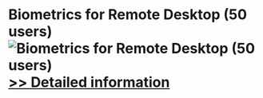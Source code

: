# Biometrics for Remote Desktop (50 users)<br />![Biometrics for Remote Desktop (50 users)](https://mycommerce.akamaized.net/api/pimages/P300765877/BIG/300765877.GIF)<br />[>> Detailed information](https://secure.shareit.com/shareit/product.html?productid=300765877&affiliateid=200057808)